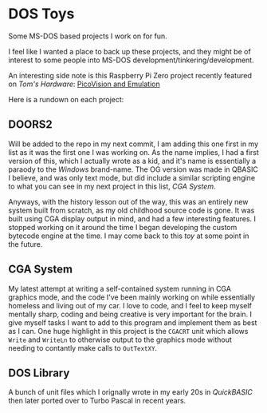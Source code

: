 # DOS Toys
Some MS-DOS based projects I work on for fun.

I feel like I wanted a place to back up these projects, and they might be of interest to some people
into MS-DOS development/tinkering/development.

An interesting side note is this Raspberry Pi Zero project recently featured on *Tom's Hardware*:
[PicoVision and Emulation](https://www.tomshardware.com/maker-stem/rp2040-boards/windows-10-goes-back-to-the-future-with-the-help-of-raspberry-pi-picovision-and-emulation-let-you-gui-like-its-1985)

Here is a rundown on each project:

## DOORS2

Will be added to the repo in my next commit, I am adding this one first in my list as it was the first
one I was working on.  As the name implies, I had a first version of this, which I actually wrote as a
kid, and it's name is essentially a paraody to the *Windows* brand-name.  The OG version was made in
QBASIC I believe, and was only text mode, but did include a similar scripting engine to what you can see
in my next project in this list, *CGA System*.

Anyways, with the history lesson out of the way, this was an entirely new system built from scratch, as
my old childhood source code is gone.  It was built using CGA display output in mind, and had a few
interesting features.  I stopped working on it around the time I began developing the custom bytecode
engine at the time.  I may come back to this *toy* at some point in the future.

## CGA System

My latest attempt at writing a self-contained system running in CGA graphics mode, and the code I've been
mainly working on while essentially homeless and living out of my car.  I love to code, and I feel to
keep myself mentally sharp, coding and being creative is very important for the brain.  I give myself
tasks I want to add to this program and implement them as best as I can.  One huge highlight in this
project is the `CGACRT` unit which allows `Write` and `WriteLn` to otherwise output to the graphics mode
without needing to contantly make calls to `OutTextXY`.

## DOS Library

A bunch of unit files which I orignally wrote in my early 20s in *QuickBASIC* then later ported over
to Turbo Pascal in recent years.
